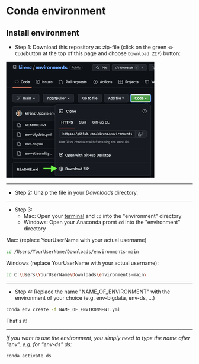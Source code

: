 # Conda environment


## Install environment


- Step 1: Download this repository as zip-file (click on the green `<> Code`button at the top of this page and choose `Download ZIP`) button:

![](download.png)

---

- Step 2: Unzip the file in your *Downloads* directory.

---

- Step 3:
  - Mac: Open your [terminal](https://support.apple.com/guide/terminal/open-or-quit-terminal-apd5265185d-f365-44cb-8b09-71a064a42125/mac#:~:text=Terminal%20for%20me-,Open%20Terminal,%2C%20then%20double%2Dclick%20Terminal.) and `cd` into the "environment" directory
  - Windows: Open your Anaconda promt `cd` into the "environment" directory

Mac: (replace YourUserName with your actual username)

```bash
cd /Users/YourUserName/Downloads/environments-main
```

Windows (replace YourUserName with your actual username):

```bash
cd C:\Users\YourUserName\Downloads\environments-main\
```

---

- Step 4: Replace the name "NAME_OF_ENVIRONMENT" with the environment of your choice (e.g. env-bigdata, env-ds, ...) 

```bash
conda env create -f NAME_OF_ENVIRONMENT.yml
```

That's it!

---

*If you want to use the environment, you simply need to type the name after "env", e.g. for "env-ds" ds:*

```bash
conda activate ds
```
